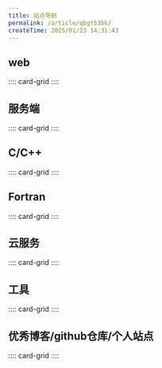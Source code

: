 ```yaml
---
title: 站点导航
permalink: /article/qbgt53bk/
createTime: 2025/01/23 14:31:43
---
```


## web

:::: card-grid
<LinkCard 
title="mdn"
icon="logos:mdn"
href="https://developer.mozilla.org/zh-CN/"
/>
<LinkCard 
title="Vue2"
icon="simple-icons:vuedotjs"
href="https://v2.cn.vuejs.org/"
/>
<LinkCard 
title="Vue3"
icon="logos:vue"
href="https://cn.vuejs.org/"
/>
<LinkCard
title="vuePress"
icon="logos:vue"
href="https://vuepress.vuejs.org/zh/"
/>
<LinkCard 
title="vuePress-theme-plume"
icon="https://theme-plume.vuejs.press/plume.png"
href="https://theme-plume.vuejs.press"
/>
<LinkCard
title="iconfify"
icon="fluent:circle-edit-20-regular"
href="https://icon-sets.iconify.design/"
/>
<LinkCard
title="iconfont"
icon="hugeicons:clothes"
href="https://www.iconfont.cn/"
/>
<LinkCard
title="React"
icon="logos:react"
href="https://zh-hans.react.dev/"
/>
<LinkCard
title="Electron"
icon="logos:electron"
href="https://www.electronjs.org/zh/"
/>
::::

## 服务端
:::: card-grid
<LinkCard
title="node"
icon="logos:nodejs-icon"
href="https://nodejs.org/zh-cn"
/>
<LinkCard
title="npm"
icon="devicon:npm"
href="https://www.npmjs.com/"
/>
<LinkCard
title="express"
icon="devicon:express"
href="https://expressjs.com/"
/>
<LinkCard
title="axios"
icon="simple-icons:axios"
href="https://www.axios-http.cn/"
/>
::::

## C/C++
:::: card-grid
<LinkCard
title="cppreference"
icon="devicon:cplusplus"
href="https://zh.cppreference.com/w/%E9%A6%96%E9%A1%B5"
/>
::::

## Fortran
:::: card-grid
<LinkCard
title="Fcode"
icon="simple-icons:fortran"
href="http://fcode.cn/"
/>
<LinkCard
title="Fortran"
icon="logos:fortran"
href="https://fortran-lang.org/zh_CN/index"
/>
::::

## 云服务
:::: card-grid
<LinkCard
title="Vultr"
href="https://www.vultr.com/"
/>
<LinkCard
title="阿里云"
href="https://www.aliyun.com/"
/>
::::

## 工具
:::: card-grid
<LinkCard
title="latexlive"
icon="file-icons:latex"
href="https://www.latexlive.com/home"
description="LaTeX在线公式编辑器"
/>
<LinkCard
title="deepseek"
href="https://www.deepseek.com/"
description="AI问答"
/>
<LinkCard
title="语鲸"
href="https://lingowhale.com/home"
description="AI文章分析总结"
/>
<LinkCard
title="VIA"
href="https://www.caniusevia.com/"
description="查看和配置键盘键位布局"
/>
<LinkCard
title="VS Code Themes"
href="https://vscodethemes.com/"
description="vscode主题插件在线预览"
/>
::::

## 优秀博客/github仓库/个人站点
:::: card-grid
<LinkCard
title="爱编程的大丙"
icon="la:blog"
href="https://subingwen.cn/"
description="C/C++，Qt，go相关技术栈"
/>
<LinkCard
title="awesome-cpp"
icon="codicon:github"
href="https://github.com/fffaraz/awesome-cpp"
description="C/C++资源集合"
/>
<LinkCard
title="Road To Coding"
icon="dashicons:admin-site-alt3"
href="https://r2coding.com"
description="致力于分享自学编程的资源"
/>
<LinkCard
title="写代码的海怪"
icon="codicon:github"
href="https://github.com/haixiangyan"
description="优秀前端开发者的github主页"
/>
<LinkCard
title="阮一峰的网络日志"
icon="la:blog"
href="https://www.ruanyifeng.com/"
description="大佬的闲谈见闻"
/>
::::
